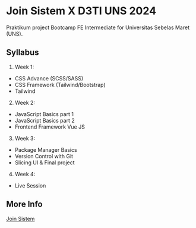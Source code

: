 # Join Sistem X D3TI UNS 2024

Praktikum project Bootcamp FE Intermediate for Universitas Sebelas Maret (UNS). 

## Syllabus
1. Week 1:
  - CSS Advance (SCSS/SASS)
  - CSS Framework (Tailwind/Bootstrap)
  - Tailwind

2. Week 2: 
  - JavaScript Basics part 1
  - JavaScript Basics part 2
  - Frontend Framework Vue JS

3. Week 3: 
  - Package Manager Basics
  - Version Control with Git
  - Slicing UI & Final project

4. Week 4: 
  - Live Session

## More Info
[Join Sistem](https://joinsistem.com/)